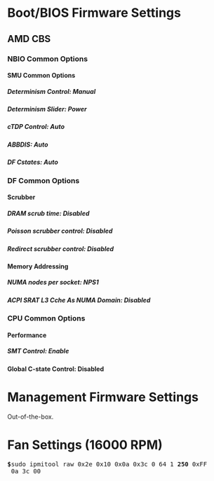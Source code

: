 # Boot/BIOS Firmware Settings

## AMD CBS

### NBIO Common Options
#### SMU Common Options
##### Determinism Control: Manual
##### Determinism Slider: Power
##### cTDP Control: Auto
##### ABBDIS: Auto
##### DF Cstates: Auto

### DF Common Options
#### Scrubber
##### DRAM scrub time: Disabled
##### Poisson scrubber control: Disabled
##### Redirect scrubber control: Disabled

#### Memory Addressing
##### NUMA nodes per socket: NPS1
##### ACPI SRAT L3 Cche As NUMA Domain: Disabled

### CPU Common Options
#### Performance
##### SMT Control: Enable
#### Global C-state Control: Disabled

# Management Firmware Settings

Out-of-the-box.


# Fan Settings (16000 RPM)

<pre>
<b>&dollar;</b>sudo ipmitool raw 0x2e 0x10 0x0a 0x3c 0 64 1 <b>250</b> 0xFF
 0a 3c 00
</pre>
